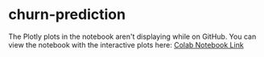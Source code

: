 # churn-prediction

The Plotly plots in the notebook aren't displaying while on GitHub. You can view the notebook with the interactive plots here: [Colab Notebook Link](https://colab.research.google.com/drive/1z2oIrHbBixPQUMcbDrz5HFgXofCCS_uL?usp=sharing)




